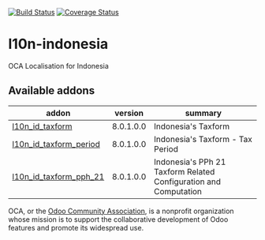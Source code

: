 [![Build Status](https://travis-ci.org/OCA/l10n-indonesia.svg?branch=8.0)](https://travis-ci.org/OCA/l10n-indonesia)
[![Coverage Status](https://coveralls.io/repos/OCA/l10n-indonesia/badge.svg?branch=8.0&service=github)](https://coveralls.io/github/OCA/l10n-indonesia?branch=8.0)

# l10n-indonesia

OCA Localisation for Indonesia

[//]: # (addons)
Available addons
----------------
addon | version | summary
--- | --- | ---
[l10n_id_taxform](l10n_id_taxform/) | 8.0.1.0.0 | Indonesia's Taxform
[l10n_id_taxform_period](l10n_id_taxform_period/) | 8.0.1.0.0 | Indonesia's Taxform - Tax Period
[l10n_id_taxform_pph_21](l10n_id_taxform_pph_21/) | 8.0.1.0.0 | Indonesia's PPh 21 Taxform Related Configuration and Computation

[//]: # (end addons)

OCA, or the [Odoo Community Association](http://odoo-community.org/), is a nonprofit organization whose
mission is to support the collaborative development of Odoo features and
promote its widespread use.
